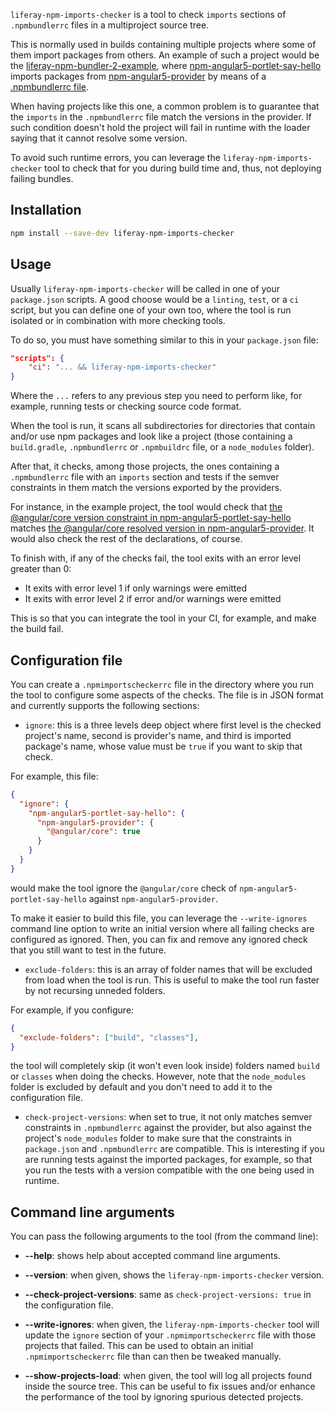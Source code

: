 `liferay-npm-imports-checker` is a tool to check `imports` sections of `.npmbundlerrc` files in a multiproject
source tree.

This is normally used in builds containing multiple projects where some of them import packages from others. An example of such a project would be the [liferay-npm-bundler-2-example](https://github.com/izaera/liferay-npm-bundler-2-example), where [npm-angular5-portlet-say-hello](https://github.com/izaera/liferay-npm-bundler-2-example/tree/master/modules/npm-angular5-portlet-say-hello) imports packages from [npm-angular5-provider](https://github.com/izaera/liferay-npm-bundler-2-example/tree/master/modules/npm-angular5-provider) by means of a [.npmbundlerrc file](https://github.com/izaera/liferay-npm-bundler-2-example/blob/master/modules/npm-angular5-portlet-say-hello/.npmbundlerrc).

When having projects like this one, a common problem is to guarantee that the `imports` in the `.npmbundlerrc` file match the versions in the provider. If such condition doesn't hold the project will fail in runtime with the loader saying that it cannot resolve some version.

To avoid such runtime errors, you can leverage the `liferay-npm-imports-checker` tool to check that for you during build time and, thus, not deploying failing bundles.

## Installation

```sh
npm install --save-dev liferay-npm-imports-checker
```

## Usage

Usually `liferay-npm-imports-checker` will be called in one of your `package.json` scripts. A good choose would be a `linting`, `test`, or a `ci` script, but you can define one of your own too, where the tool is run isolated or in combination with more checking tools.

To do so, you must have something similar to this in your `package.json` file:

```json
"scripts": {
    "ci": "... && liferay-npm-imports-checker"
}
```

Where the `...` refers to any previous step you need to perform like, for example, running tests or checking source code format.

When the tool is run, it scans all subdirectories for directories that contain and/or use npm packages and look like a project (those containing a `build.gradle`, `.npmbundlerrc` or `.npmbuildrc` file, or a `node_modules` folder).

After that, it checks, among those projects, the ones containing a `.npmbundlerrc` file with an `imports` section and tests if the semver constraints in them match the versions exported by the providers.

For instance, in the example project, the tool would check that [the @angular/core version constraint in npm-angular5-portlet-say-hello](https://github.com/izaera/liferay-npm-bundler-2-example/blob/master/modules/npm-angular5-portlet-say-hello/.npmbundlerrc#L10) matches [the @angular/core resolved version in npm-angular5-provider](https://github.com/izaera/liferay-npm-bundler-2-example/blob/master/modules/npm-angular5-provider/package.json#L7). It would also check the rest of the declarations, of course.

To finish with, if any of the checks fail, the tool exits with an error level greater than 0:

* It exits with error level 1 if only warnings were emitted
* It exits with error level 2 if error and/or warnings were emitted

This is so that you can integrate the tool in your CI, for example, and make the build fail.

## Configuration file

You can create a `.npmimportscheckerrc` file in the directory where you run the tool to configure some aspects of the checks. The file is in JSON format and currently supports the following sections:

* `ignore`: this is a three levels deep object where first level is the checked project's name, second is provider's name, and third is imported package's name, whose value must be `true` if you want to skip that check.

For example, this file:

```json
{
  "ignore": {
    "npm-angular5-portlet-say-hello": {
      "npm-angular5-provider": {
        "@angular/core": true
      }
    }
  }
}
```
would make the tool ignore the `@angular/core` check of `npm-angular5-portlet-say-hello` against `npm-angular5-provider`.

To make it easier to build this file, you can leverage the `--write-ignores` command line option to write an initial version where all failing checks are configured as ignored. Then, you can fix and remove any ignored check that you still want to test in the future.

* `exclude-folders`: this is an array of folder names that will be excluded from load when the tool is run. This is useful to make the tool run faster by not recursing unneded folders.

For example, if you configure:

```json
{
  "exclude-folders": ["build", "classes"],
}
```
the tool will completely skip (it won't even look inside) folders named `build` or `classes` when doing the checks. However, note that the `node_modules` folder is excluded by default and you don't need to add it to the configuration file.

* `check-project-versions`: when set to true, it not only matches semver constraints in `.npmbundlerrc` against the provider, but also against the project's `node_modules` folder to make sure that the constraints in `package.json` and `.npmbundlerrc` are compatible. This is interesting if you are running tests against the imported packages, for example, so that you run the tests with a version compatible with the one being used in runtime.

## Command line arguments

You can pass the following arguments to the tool (from the command line):

* **--help**: shows help about accepted command line arguments.

* **--version**: when given, shows the `liferay-npm-imports-checker` version.

* **--check-project-versions**: same as `check-project-versions: true` in the configuration file.

* **--write-ignores**: when given, the `liferay-npm-imports-checker` tool will update the `ignore` section of your `.npmimportscheckerrc` file with those projects that failed. This can be used to obtain an initial `.npmimportscheckerrc` file than can then be tweaked manually.

* **--show-projects-load**: when given, the tool will log all projects found inside the source tree. This can be useful to fix issues and/or enhance the performance of the tool by ignoring spurious detected projects.
